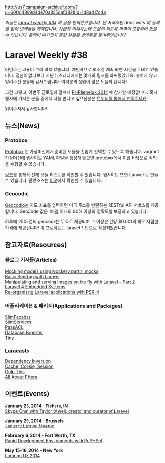 http://us7.campaign-archive1.com/?u=60fa14809d4de70a885daf382&id=1d8ad17c4a

*이글은 [laravel weekly #38](http://us7.campaign-archive1.com/?u=60fa14809d4de70a885daf382&id=1d8ad17c4a) 의 글을 번역한것입니다. 원 저작자인 dries vints 의 동의를 얻어 번역글을 게제합니다. 가급적 이해하는데 도움이 되도록 의역이 포함되어 있을 수 있습니다. 문맥이 매끄럽지 못한 부분은 번역주를 붙여두었습니다.*

# Laravel Weekly #38

이번주는 내용이 그리 많지 않습니다. 개인적으로 몇주간 계속 바쁜 시간을 보내고 있습니다. 정신이 없다보니  지난 뉴스레터에서는 몇개의 링크를 빠뜨렸었네요. 놓치지 않고 알려주신 분들께 감사드립니다. 여러분의 응원이 많은 도움이 됩니다!

그건 그렇고, 이번주 금토일에 걸쳐서 [PHPBenelux 2014](http://conference.phpbenelux.eu/2014/) 에 참가할 예정입니다. 혹시 행사에 가시는 분들 중에서 저를 만나고 싶으신분은 [트위터를 통해서 연락주세요](https://twitter.com/driesvints)!

읽어주셔서 감사합니다!

## 뉴스(News)

### Protobox

[Protobox](http://getprotobox.com/) 는 가상머신에서 준비된 모듈을 손쉽게 선택할 수 있도록 해줍니다. vagrant 가상머신에 웹사이트 YAML 파일을 생성해 놓으면 protobox에서 이를 바탕으로 작업을 수행할 수 있습니다.

[링크](https://github.com/protobox/protobox#modules)를 통해서 전체 모듈 리스트를 확인할 수 있습니다. 웹사이트 또한 Laravel 로 만들수 있습니다. 관련소스는 [이곳](https://github.com/protobox/protobox-web)에서 확인할 수 있습니다.

### Geocodio

[Geocodio](http://geocod.io/)는 지도 좌표를 입력하면 미국 주소를 반환하는 RESTful API 서비스를 제공합니다. GeoCode 값은 1마일 이내의 90% 이상의 정확도를 보장하고 있습니다.

하루에 2500건의 geocode는 무료로 제공되며 그 이상은 건당 $0.001의 매우 저렴한 가격에 제공됩니다! 이 프로젝트는 laravel 기반으로 작성되었습니다.


## 참고자료(Resources)

### 블로그 기사들(Articles)

[Mocking models using Mockery partial mocks](http://beta.laravel.io/article/01-18-2014-mocking-models-using-mockery-partial-mocks-anlutro)  
[Basic Seeding with Laravel](http://beta.laravel.io/article/01-15-2014-basic-seeding-with-laravel-garbee)  
[Manipulating and serving images on the fly with Laravel – Part 2](http://creative-punch.net/2014/01/manipulating-serving-images-fly-laravel-part-2/)  
[Laravel 4 Embedded Systems](https://medium.com/laravel-4/8b18feccd3c)  
[Re-organising Laravel applications with PSR-4](http://codinghobo.com/re-organising-laravel-applications-with-psr-4/)  

### 어플리케이션 & 패키지(Applications and Packages)

[SlimFacades](https://github.com/itsgoingd/slim-facades)  
[SlimServices](https://github.com/itsgoingd/slim-services)  
[PaasACL](https://github.com/excellentingenuity/PaasACL)  
[Database Exporter](https://github.com/nWidart/DbExporter)  
[Tiny](https://github.com/zackkitzmiller/tiny-php)  


### Laracasts

[Dependency Inversion](https://laracasts.com/lessons/dependency-inversion)  
[Cache, Cookie, Session](https://laracasts.com/lessons/sessions-cookies-caching)  
[Gulp This](https://laracasts.com/lessons/gulp-this)  
[All About Filters](https://laracasts.com/lessons/all-about-filters)  


## 이벤트(Events)

**January 23, 2014 - Fishers, IN**  
[Skype Chat with Taylor Otwell, creator and curator of Laravel](http://www.meetup.com/Laravel-Modern-Web-Apps-in-Carmel-Fishers-Indianapolis/events/158395212/)

**January 29, 2014 - Brussels**  
[January Laravel Meetup](http://www.meetup.com/Laravel-Brussels/events/148656682/)

**February 6, 2014 - Fort Worth, TX**  
[Rapid Development Environments with PuPHPet](http://www.meetup.com/laravel-dallas-fort-worth/events/158539822/)

**May 15-16, 2014 - New York**  
[Laracon US 2014](http://conference.laravel.com/)